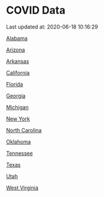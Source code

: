COVID Data
================

Last updated at: 2020-06-18 10:16:29

<a href='States/alabama.md'>Alabama</a>

<a href='States/arizona.md'>Arizona</a>

<a href='States/arkansas.md'>Arkansas</a>

<a href='States/california.md'>California</a>

<a href='States/florida.md'>Florida</a>

<a href='States/georgia.md'>Georgia</a>

<a href='States/michigan.md'>Michigan</a>

<a href='States/new_york.md'>New York</a>

<a href='States/north_carolina.md'>North Carolina</a>

<a href='States/oklahoma.md'>Oklahoma</a>

<a href='States/tennessee.md'>Tennessee</a>

<a href='States/texas.md'>Texas</a>

<a href='States/utah.md'>Utah</a>

<a href='States/west_virginia.md'>West Virginia</a>
